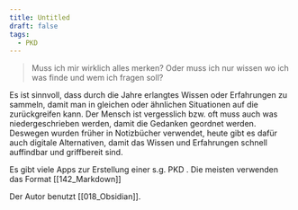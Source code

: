 ```yaml
---
title: Untitled
draft: false
tags:
  - PKD
---
```

 > Muss ich mir wirklich alles merken? Oder muss ich nur wissen wo ich was finde und wem ich fragen soll?

Es ist sinnvoll, dass durch die Jahre erlangtes Wissen oder Erfahrungen zu sammeln, damit man in gleichen oder ähnlichen Situationen auf die zurückgreifen kann. 
Der Mensch ist vergesslich bzw. oft muss auch was niedergeschrieben werden, damit die Gedanken geordnet werden. Deswegen wurden früher in Notizbücher verwendet, heute gibt es dafür auch digitale Alternativen, damit das Wissen und Erfahrungen schnell auffindbar und griffbereit sind.

Es gibt viele Apps zur Erstellung einer s.g. PKD .
Die meisten verwenden das Format [[142_Markdown]]  

Der Autor benutzt  [[018_Obsidian]].


